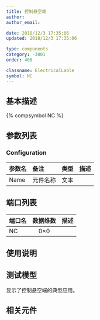 ```yaml
---
title: 控制悬空端
author: 
author_email:

date: 2018/12/3 17:35:06
updated: 2018/12/3 17:35:06

type: components
category: -3001
order: 400

classname: ElectricalLable
symbol: NC
---
```

## 基本描述
{% compsymbol NC %}

## 参数列表
### Configuration
| 参数名 | 备注 | 类型 | 描述 |
| :--- | :--- | :--: | :--- |
| Name | 元件名称 | 文本 |  |


## 端口列表

| 端口名 | 数据维数 | 描述 |
| :--- | :--:  | :--- |
| NC | 0×0 | |                   

## 使用说明


## 测试模型
[<test name>](<test link>)显示了控制悬空端的典型应用。

## 相关元件


